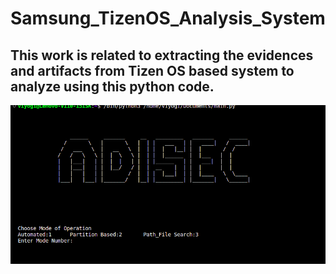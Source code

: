 # Samsung_TizenOS_Analysis_System
This work is related to extracting the evidences and artifacts from Tizen OS based system to analyze using this python code.
-----------------------------------------------------------------------------------------------------------------

![alt text](https://github.com/LALalitViyogi/Samsung_TizenOS_Analysis_System/blob/main/promo_shot.png?raw=true)
